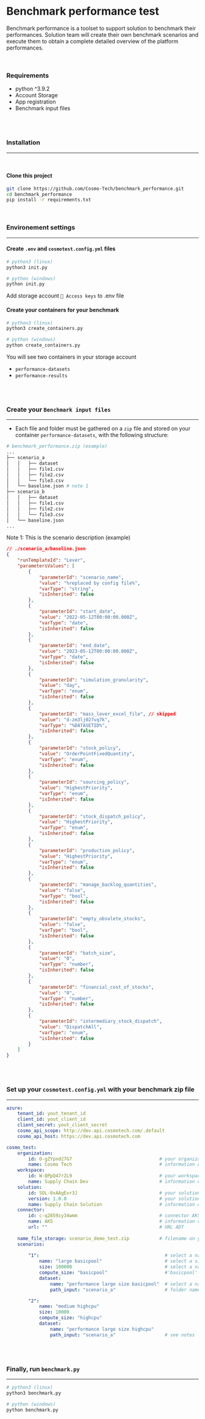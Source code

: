 # Benchmark performance test

Benchmark performance is a toolset to support solution to benchmark their performances.
Solution team will create their own benchmark scenarios and execute them to obtain a complete detailed overview of the platform performances.

</br>

### Requirements
- python ^3.9.2
- Account Storage
- App registration
- Benchmark input files

</br>
</br>

### Installation
---
</br>

#### Clone this project

```bash
git clone https://github.com/Cosmo-Tech/benchmark_performance.git
cd benchmark_performance
pip install -r requirements.txt
```

</br>

### Environement settings
---

#### Create ```.env``` and ```cosmotest.config.yml``` files
```bash
# python3 (linux)
python3 init.py

# python (windows)
python init.py
```
Add storage account ```🔑 Access keys``` to .env file 

#### Create your containers for your benchmark
```bash
# python3 (linux)
python3 create_containers.py

# python (windows)
python create_containers.py
```

You will see two containers in your storage account
- ```performance-datasets```
- ```performance-results```

</br>
</br>

### Create your ```Benchmark input files```
---

- Each file and folder must be gathered on a ```zip``` file and stored on your container ```performance-datasets```, with the following structure:

```bash
# benchmark_performance.zip (example)
...
├── scenario_a
│   │   ├── dataset
│   │   ├── file1.csv
│   │   ├── file2.csv
│   │   └── file3.csv
│   └── baseline.json # note 1
├── scenario_b
│   │   ├── dataset
│   │   ├── file1.csv
│   │   ├── file2.csv
│   │   └── file3.csv
│   └── baseline.json
...
```

Note 1: This is the scenario description (example)
```json
// ./scenario_a/baseline.json
{
    "runTemplateId": "Lever",
    "parametersValues": [
        {
            "parameterId": "scenario_name",
            "value": "%replaced by config file%",
            "varType": "string",
            "isInherited": false
        },
        {
            "parameterId": "start_date",
            "value": "2022-05-12T00:00:00.000Z",
            "varType": "date",
            "isInherited": false
        },
        {
            "parameterId": "end_date",
            "value": "2023-05-12T00:00:00.000Z",
            "varType": "date",
            "isInherited": false
        },
        {
            "parameterId": "simulation_granularity",
            "value": "day",
            "varType": "enum",
            "isInherited": false
        },
        {
            "parameterId": "mass_lever_excel_file", // skipped
            "value": "d-zm3lj027vq7k",
            "varType": "%DATASETID%",
            "isInherited": false
        },
        {
            "parameterId": "stock_policy",
            "value": "OrderPointFixedQuantity",
            "varType": "enum",
            "isInherited": false
        },
        {
            "parameterId": "sourcing_policy",
            "value": "HighestPriority",
            "varType": "enum",
            "isInherited": false
        },
        {
            "parameterId": "stock_dispatch_policy",
            "value": "HighestPriority",
            "varType": "enum",
            "isInherited": false
        },
        {
            "parameterId": "production_policy",
            "value": "HighestPriority",
            "varType": "enum",
            "isInherited": false
        },
        {
            "parameterId": "manage_backlog_quantities",
            "value": "false",
            "varType": "bool",
            "isInherited": false
        },
        {
            "parameterId": "empty_obsolete_stocks",
            "value": "false",
            "varType": "bool",
            "isInherited": false
        },
        {
            "parameterId": "batch_size",
            "value": "0",
            "varType": "number",
            "isInherited": false
        },
        {
            "parameterId": "financial_cost_of_stocks",
            "value": "0",
            "varType": "number",
            "isInherited": false
        },
        {
            "parameterId": "intermediary_stock_dispatch",
            "value": "DispatchAll",
            "varType": "enum",
            "isInherited": false
        }
    ]
}
```

</br>
</br>

### Set up your ```cosmotest.config.yml``` with your benchmark zip file
---

```yml
azure:
    tenant_id: yout_tenant_id
    client_id: yout_client_id
    client_secret: yout_client_secret
    cosmo_api_scope: http://dev.api.cosmotech.com/.default
    cosmo_api_host: https://dev.api.cosmotech.com

cosmo_test:
    organization:
        id: O-gZYpnd27G7                                # your organization (required)
        name: Cosmo Tech                                # information only (required)
    workspace:
        id: W-QPpQ47r2L9                                # your workspace (required)
        name: Supply Chain Dev                          # information only (required)
    solution:
        id: SOL-0xAAgEvr3J                              # your solution (required)
        version: 1.0.0                                  # your solution version (required)
        name: Supply Chain Solution                     # information only (required)
    connector:
        id: c-q2859zy34wmm                              # connector AKS or ADT (required)
        name: AKS                                       # information only (required)
        url: ""                                         # URL ADT
        
    name_file_storage: scenario_demo_test.zip           # filename on your 'permformance-datasets' container
    scenarios:
        
        "1":                                              # select a name (string required)
            name: "large basicpool"                       # select a size (number or string required)
            size: 100000                                  # select a name (string required)
            compute_size: "basicpool"                     #'basicpool' or 'highcpu'
            dataset:
                name: "performance large size basicpool"  # select a name
                path_input: "scenario_a"                  # folder name in scenario_demo_test.zip

        "2":                                            
            name: "medium highcpu"
            size: 10000
            compute_size: "highcpu"
            dataset:
                name: "performance large size highcpu"
                path_input: "scenario_a"                  # see notes
```

</br>
</br>

### Finally, run ```benchmark.py```
---

```bash
# python3 (linux)
python3 benchmark.py

# python (windows)
python benchmark.py
```